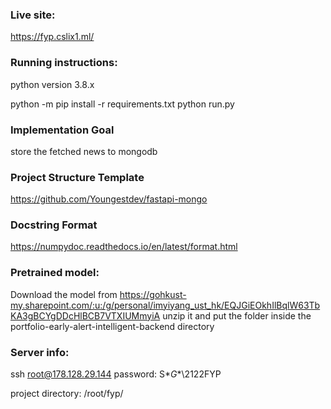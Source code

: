 ### Live site:
https://fyp.cslix1.ml/

### Running instructions:

python version 3.8.x

python -m pip install -r requirements.txt
python run.py

### Implementation Goal ###
store the fetched news to mongodb

### Project Structure Template ###
https://github.com/Youngestdev/fastapi-mongo

### Docstring Format ###
https://numpydoc.readthedocs.io/en/latest/format.html

### Pretrained model:
Download the model from
https://gohkust-my.sharepoint.com/:u:/g/personal/imyiyang_ust_hk/EQJGiEOkhIlBqlW63TbKA3gBCYgDDcHlBCB7VTXIUMmyiA
unzip it and put the folder inside the portfolio-early-alert-intelligent-backend directory


### Server info:
ssh root@178.128.29.144
password: S\**G**\2122FYP

project directory: /root/fyp/
